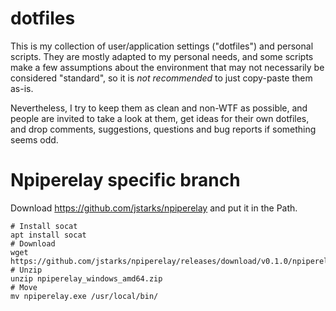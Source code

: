 # dotfiles

This is my collection of user/application settings ("dotfiles") and personal scripts. 
They are mostly adapted to my personal needs, and some scripts make a few assumptions about the environment that may not necessarily be considered "standard", so it is *not recommended* to just copy-paste them as-is.

Nevertheless, I try to keep them as clean and non-WTF as possible, and people are invited to take a look at them, get ideas for their own dotfiles, and drop comments, suggestions, questions and bug reports if something seems odd.

# Npiperelay specific branch
Download https://github.com/jstarks/npiperelay and put it in the Path.
```
# Install socat
apt install socat
# Download
wget https://github.com/jstarks/npiperelay/releases/download/v0.1.0/npiperelay_windows_amd64.zip
# Unzip
unzip npiperelay_windows_amd64.zip
# Move
mv npiperelay.exe /usr/local/bin/
```

